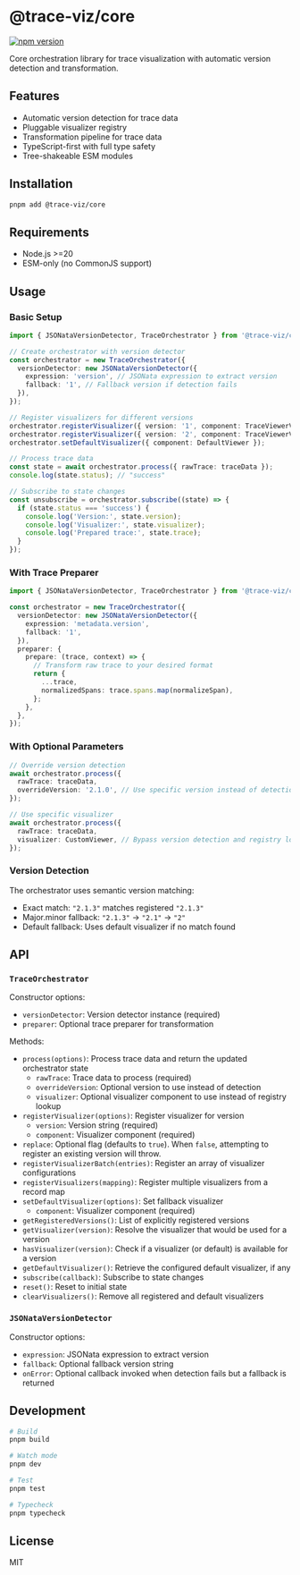 # @trace-viz/core

[![npm version](https://img.shields.io/npm/v/@trace-viz/core.svg)](https://www.npmjs.com/package/@trace-viz/core)

Core orchestration library for trace visualization with automatic version detection and transformation.

## Features

- Automatic version detection for trace data
- Pluggable visualizer registry
- Transformation pipeline for trace data
- TypeScript-first with full type safety
- Tree-shakeable ESM modules

## Installation

```bash
pnpm add @trace-viz/core
```

## Requirements

- Node.js >=20
- ESM-only (no CommonJS support)

## Usage

### Basic Setup

```typescript
import { JSONataVersionDetector, TraceOrchestrator } from '@trace-viz/core';

// Create orchestrator with version detector
const orchestrator = new TraceOrchestrator({
  versionDetector: new JSONataVersionDetector({
    expression: 'version', // JSONata expression to extract version
    fallback: '1', // Fallback version if detection fails
  }),
});

// Register visualizers for different versions
orchestrator.registerVisualizer({ version: '1', component: TraceViewerV1 });
orchestrator.registerVisualizer({ version: '2', component: TraceViewerV2 });
orchestrator.setDefaultVisualizer({ component: DefaultViewer });

// Process trace data
const state = await orchestrator.process({ rawTrace: traceData });
console.log(state.status); // "success"

// Subscribe to state changes
const unsubscribe = orchestrator.subscribe((state) => {
  if (state.status === 'success') {
    console.log('Version:', state.version);
    console.log('Visualizer:', state.visualizer);
    console.log('Prepared trace:', state.trace);
  }
});
```

### With Trace Preparer

```typescript
import { JSONataVersionDetector, TraceOrchestrator } from '@trace-viz/core';

const orchestrator = new TraceOrchestrator({
  versionDetector: new JSONataVersionDetector({
    expression: 'metadata.version',
    fallback: '1',
  }),
  preparer: {
    prepare: (trace, context) => {
      // Transform raw trace to your desired format
      return {
        ...trace,
        normalizedSpans: trace.spans.map(normalizeSpan),
      };
    },
  },
});
```

### With Optional Parameters

```typescript
// Override version detection
await orchestrator.process({
  rawTrace: traceData,
  overrideVersion: '2.1.0', // Use specific version instead of detection
});

// Use specific visualizer
await orchestrator.process({
  rawTrace: traceData,
  visualizer: CustomViewer, // Bypass version detection and registry lookup
});
```

### Version Detection

The orchestrator uses semantic version matching:

- Exact match: `"2.1.3"` matches registered `"2.1.3"`
- Major.minor fallback: `"2.1.3"` → `"2.1"` → `"2"`
- Default fallback: Uses default visualizer if no match found

## API

### `TraceOrchestrator`

Constructor options:

- `versionDetector`: Version detector instance (required)
- `preparer`: Optional trace preparer for transformation

Methods:

- `process(options)`: Process trace data and return the updated orchestrator state
  - `rawTrace`: Trace data to process (required)
  - `overrideVersion`: Optional version to use instead of detection
  - `visualizer`: Optional visualizer component to use instead of registry lookup
- `registerVisualizer(options)`: Register visualizer for version
  - `version`: Version string (required)
  - `component`: Visualizer component (required)
- `replace`: Optional flag (defaults to `true`). When `false`, attempting to register an existing version will throw.
- `registerVisualizerBatch(entries)`: Register an array of visualizer configurations
- `registerVisualizers(mapping)`: Register multiple visualizers from a record map
- `setDefaultVisualizer(options)`: Set fallback visualizer
  - `component`: Visualizer component (required)
- `getRegisteredVersions()`: List of explicitly registered versions
- `getVisualizer(version)`: Resolve the visualizer that would be used for a version
- `hasVisualizer(version)`: Check if a visualizer (or default) is available for a version
- `getDefaultVisualizer()`: Retrieve the configured default visualizer, if any
- `subscribe(callback)`: Subscribe to state changes
- `reset()`: Reset to initial state
- `clearVisualizers()`: Remove all registered and default visualizers

### `JSONataVersionDetector`

Constructor options:

- `expression`: JSONata expression to extract version
- `fallback`: Optional fallback version string
- `onError`: Optional callback invoked when detection fails but a fallback is returned

## Development

```bash
# Build
pnpm build

# Watch mode
pnpm dev

# Test
pnpm test

# Typecheck
pnpm typecheck
```

## License

MIT
